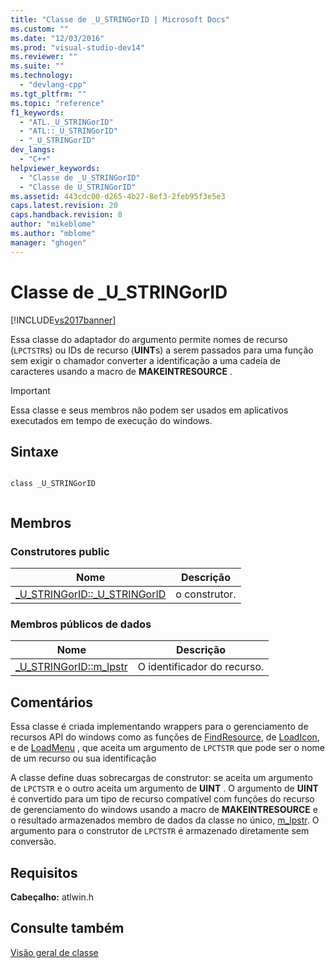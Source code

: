 ```yaml
---
title: "Classe de _U_STRINGorID | Microsoft Docs"
ms.custom: ""
ms.date: "12/03/2016"
ms.prod: "visual-studio-dev14"
ms.reviewer: ""
ms.suite: ""
ms.technology: 
  - "devlang-cpp"
ms.tgt_pltfrm: ""
ms.topic: "reference"
f1_keywords: 
  - "ATL._U_STRINGorID"
  - "ATL::_U_STRINGorID"
  - "_U_STRINGorID"
dev_langs: 
  - "C++"
helpviewer_keywords: 
  - "Classe de _U_STRINGorID"
  - "Classe de U_STRINGorID"
ms.assetid: 443cdc00-d265-4b27-8ef3-2feb95f3e5e3
caps.latest.revision: 20
caps.handback.revision: 8
author: "mikeblome"
ms.author: "mblome"
manager: "ghogen"
---
```

# Classe de _U_STRINGorID
[!INCLUDE[vs2017banner](../../assembler/inline/includes/vs2017banner.md)]

Essa classe do adaptador do argumento permite nomes de recurso \(`LPCTSTR`s\) ou IDs de recurso \(**UINT**s\) a serem passados para uma função sem exigir o chamador converter a identificação a uma cadeia de caracteres usando a macro de **MAKEINTRESOURCE** .  
  
> [!IMPORTANT]
>  Essa classe e seus membros não podem ser usados em aplicativos executados em tempo de execução do windows.  
  
## Sintaxe  
  
```  
  
class _U_STRINGorID  
  
```  
  
## Membros  
  
### Construtores public  
  
|Nome|Descrição|  
|----------|---------------|  
|[\_U\_STRINGorID::\_U\_STRINGorID](../Topic/_U_STRINGorID::_U_STRINGorID.md)|o construtor.|  
  
### Membros públicos de dados  
  
|Nome|Descrição|  
|----------|---------------|  
|[\_U\_STRINGorID::m\_lpstr](../Topic/_U_STRINGorID::m_lpstr.md)|O identificador do recurso.|  
  
## Comentários  
 Essa classe é criada implementando wrappers para o gerenciamento de recursos API do windows como as funções de [FindResource](http://msdn.microsoft.com/library/windows/desktop/ms648042), de [LoadIcon](http://msdn.microsoft.com/library/windows/desktop/ms648072), e de [LoadMenu](http://msdn.microsoft.com/library/windows/desktop/ms647990) , que aceita um argumento de `LPCTSTR` que pode ser o nome de um recurso ou sua identificação  
  
 A classe define duas sobrecargas de construtor: se aceita um argumento de `LPCTSTR` e o outro aceita um argumento de **UINT** .  O argumento de **UINT** é convertido para um tipo de recurso compatível com funções do recurso de gerenciamento do windows usando a macro de **MAKEINTRESOURCE** e o resultado armazenados membro de dados da classe no único, [m\_lpstr](../Topic/_U_STRINGorID::m_lpstr.md).  O argumento para o construtor de `LPCTSTR` é armazenado diretamente sem conversão.  
  
## Requisitos  
 **Cabeçalho:** atlwin.h  
  
## Consulte também  
 [Visão geral de classe](../../atl/atl-class-overview.md)